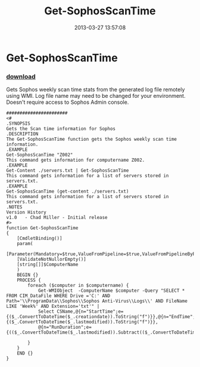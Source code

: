 ﻿---
pid:            4048
poster:         Chad Miller
title:          Get-SophosScanTime
date:           2013-03-27 13:57:08
format:         posh
parent:         0
parent:         0

---

# Get-SophosScanTime

### [download](4048.ps1)

Gets Sophos weekly scan time stats from the generated log file remotely using WMI. Log file name may need to be changed for your environment. Doesn't require access to Sophos Admin console.

```posh
#######################
<#
.SYNOPSIS
Gets the Scan time information for Sophos
.DESCRIPTION
The Get-SophosScanTime function gets the Sophos weekly scan time information.
.EXAMPLE
Get-SophosScanTime "Z002"
This command gets information for computername Z002.
.EXAMPLE
Get-Content ./servers.txt | Get-SophosScanTime
This command gets information for a list of servers stored in servers.txt.
.EXAMPLE
Get-SophosScanTime (get-content ./servers.txt)
This command gets information for a list of servers stored in servers.txt.
.NOTES 
Version History 
v1.0   - Chad Miller - Initial release 
#>
function Get-SophosScanTime
{
    [CmdletBinding()]
    param(
    [Parameter(Mandatory=$true,ValueFromPipeline=$true,ValueFromPipelineByPropertyName=$true)]
    [ValidateNotNullorEmpty()]
    [string[]]$ComputerName
    )
    BEGIN {}
    PROCESS {
        foreach ($computer in $computername) {
            Get-WMIObject  -ComputerName $computer -Query "SELECT * FROM CIM_DataFile WHERE Drive ='C:' AND Path='\\ProgramData\\Sophos\\Sophos Anti-Virus\\Logs\\' AND FileName LIKE 'Week%' AND Extension='txt'" | 
            Select CSName,@{n="StartTime";e={($_.ConvertToDateTime($_.creationdate)).ToString("f")}},@{n="EndTime";e={($_.ConvertToDateTime($_.lastmodified)).ToString("f")}},
            @{n="RunDuration";e={(($_.ConvertToDateTime($_.lastmodified)).Subtract(($_.ConvertToDateTime($_.creationdate)))).ToString()}}
            
        }
    }
    END {}
}

```
